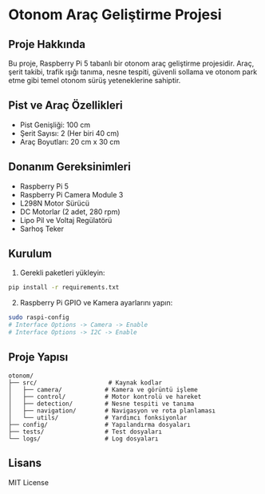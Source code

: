 # Otonom Araç Geliştirme Projesi

## Proje Hakkında
Bu proje, Raspberry Pi 5 tabanlı bir otonom araç geliştirme projesidir. Araç, şerit takibi, trafik ışığı tanıma, nesne tespiti, güvenli sollama ve otonom park etme gibi temel otonom sürüş yeteneklerine sahiptir.

## Pist ve Araç Özellikleri
- Pist Genişliği: 100 cm
- Şerit Sayısı: 2 (Her biri 40 cm)
- Araç Boyutları: 20 cm x 30 cm

## Donanım Gereksinimleri
- Raspberry Pi 5
- Raspberry Pi Camera Module 3
- L298N Motor Sürücü
- DC Motorlar (2 adet, 280 rpm)
- Lipo Pil ve Voltaj Regülatörü
- Sarhoş Teker

## Kurulum
1. Gerekli paketleri yükleyin:
```bash
pip install -r requirements.txt
```

2. Raspberry Pi GPIO ve Kamera ayarlarını yapın:
```bash
sudo raspi-config
# Interface Options -> Camera -> Enable
# Interface Options -> I2C -> Enable
```

## Proje Yapısı
```
otonom/
├── src/                    # Kaynak kodlar
│   ├── camera/            # Kamera ve görüntü işleme
│   ├── control/           # Motor kontrolü ve hareket
│   ├── detection/         # Nesne tespiti ve tanıma
│   ├── navigation/        # Navigasyon ve rota planlaması
│   └── utils/             # Yardımcı fonksiyonlar
├── config/                # Yapılandırma dosyaları
├── tests/                 # Test dosyaları
└── logs/                  # Log dosyaları
```

## Lisans
MIT License 